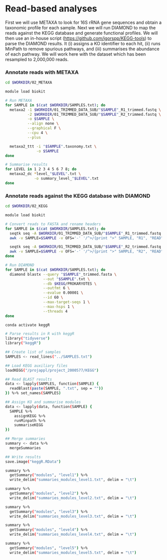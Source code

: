 # Read-based analyses

First we will use METAXA to look for 16S rRNA gene sequences and obtain a taxonomic profile for each sample. Next we will run DIAMOND to map the reads against the KEGG database and generate functional profiles. We will then use an in-house script (https://github.com/igorspp/KEGG-tools) to parse the DIAMOND results. It (i) assigns a KO identifier to each hit, (ii) runs MinPath to remove spurious pathways, and (iii) summarises the abundance of each pathway. We will work here with the dataset which has been resampled to 2,000,000 reads.

### Annotate reads with METAXA

```bash
cd $WORKDIR/02_METAXA

module load biokit

# Run METAXA
for SAMPLE in $(cat $WORKDIR/SAMPLES.txt); do
  metaxa2 -1 $WORKDIR/01_TRIMMED_DATA_SUB/"$SAMPLE"_R1_trimmed.fastq \
          -2 $WORKDIR/01_TRIMMED_DATA_SUB/"$SAMPLE"_R2_trimmed.fastq \
          -o $SAMPLE \
          --align none \
          --graphical F \
          --cpu 4 \
          --plus

  metaxa2_ttt -i "$SAMPLE".taxonomy.txt \
              -o $SAMPLE
done

# Summarise results
for LEVEL in 1 2 3 4 5 6 7 8; do
  metaxa2_dc *level_"$LEVEL".txt \
             -o summary_level_"$LEVEL".txt
done
```

### Annotate reads against the KEGG database with DIAMOND

```bash
cd $WORKDIR/02_KEGG

module load biokit

# Convert reads to FASTA and rename headers
for SAMPLE in $(cat $WORKDIR/SAMPLES.txt); do
  seqtk seq -A $WORKDIR/01_TRIMMED_DATA_SUB/"$SAMPLE"_R1_trimmed.fastq |
  awk -v SAMPLE=$SAMPLE -v OFS='-' '/^>/{print ">" SAMPLE, "R1", "READ", ++i; next}{print}' >> "$SAMPLE"_trimmed.fasta

  seqtk seq -A $WORKDIR/01_TRIMMED_DATA_SUB/"$SAMPLE"_R2_trimmed.fastq |
  awk -v SAMPLE=$SAMPLE -v OFS='-' '/^>/{print ">" SAMPLE, "R2", "READ", ++i; next}{print}' >> "$SAMPLE"_trimmed.fasta
done

# Run DIAMOND
for SAMPLE in $(cat $WORKDIR/SAMPLES.txt); do
  diamond blastx --query "$SAMPLE"_trimmed.fasta \
                 --out "$SAMPLE".txt \
                 --db $KEGG/PROKARYOTES \
                 --outfmt 6 \
                 --evalue 0.00001 \
                 --id 60 \
                 --max-target-seqs 1 \
                 --max-hsps 1 \
                 --threads 4
done
```

```bash
conda activate keggR

# Parse results in R with keggR
library("tidyverse")
library("keggR")

## Create list of samples
SAMPLES <- read_lines("../SAMPLES.txt")

## Load KEGG auxiliary files
loadKEGG("/projappl/project_2000577/KEGG")

## Read BLAST results
data <- lapply(SAMPLES, function(SAMPLE) {
  readBlast(paste(SAMPLE, ".txt", sep = ""))
}) %>% set_names(SAMPLES)

## Assign KO and summarise modules
data <- lapply(data, function(SAMPLE) {
  SAMPLE %>%
    assignKEGG %>%
    runMinpath %>%
    summariseKEGG
})

## Merge summaries
summary <- data %>%
  mergeSummaries

## Write results
save.image("keggR.RData")

summary %>%
  getSummary("modules", "level1") %>%
  write_delim("summaries_modules_level1.txt", delim = "\t")

summary %>%
  getSummary("modules", "level2") %>%
  write_delim("summaries_modules_level2.txt", delim = "\t")

summary %>%
  getSummary("modules", "level3") %>%
  write_delim("summaries_modules_level3.txt", delim = "\t")

summary %>%
  getSummary("modules", "level4") %>%
  write_delim("summaries_modules_level4.txt", delim = "\t")

summary %>%
  getSummary("modules", "level5") %>%
  write_delim("summaries_modules_level5.txt", delim = "\t")
```
